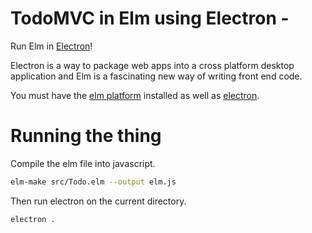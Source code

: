 # TodoMVC in Elm using Electron - 

Run Elm in [Electron](http://electron.atom.io/)!

Electron is a way to package web apps into a cross platform desktop application and Elm is a fascinating new way of writing front end code.  

You must have the [elm platform](http://elm-lang.org/install) installed as well as [electron](http://electron.atom.io/).

# Running the thing
Compile the elm file into javascript. 
```bash
elm-make src/Todo.elm --output elm.js
```

Then run electron on the current directory.
```bash
electron .
```



